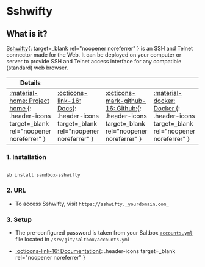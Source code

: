 # Sshwifty

## What is it?

[Sshwifty](https://github.com/nirui/sshwifty){: target=_blank rel="noopener noreferrer" } is an SSH and Telnet connector made for the Web. It can be deployed on your computer or server to provide SSH and Telnet access interface for any compatible (standard) web browser.

| Details     |             |             |             |
|-------------|-------------|-------------|-------------|
| [:material-home: Project home ](https://github.com/nirui/sshwifty){: .header-icons target=_blank rel="noopener noreferrer" } | [:octicons-link-16: Docs](https://github.com/nirui/sshwifty){: .header-icons target=_blank rel="noopener noreferrer" } | [:octicons-mark-github-16: Github:](https://github.com/nirui/sshwifty){: .header-icons target=_blank rel="noopener noreferrer" } | [:material-docker: Docker ](https://hub.docker.com/r/niruix/sshwifty){: .header-icons target=_blank rel="noopener noreferrer" }|

### 1. Installation

``` shell

sb install sandbox-sshwifty

```

### 2. URL

- To access Sshwifty, visit `https://sshwifty._yourdomain.com_`

### 3. Setup

- The pre-configured password is taken from your Saltbox [`accounts.yml`](../../../saltbox/install/install/#configuration) file located in `/srv/git/saltbox/accounts.yml`

- [:octicons-link-16: Documentation](https://github.com/nirui/sshwifty){: .header-icons target=_blank rel="noopener noreferrer" }

